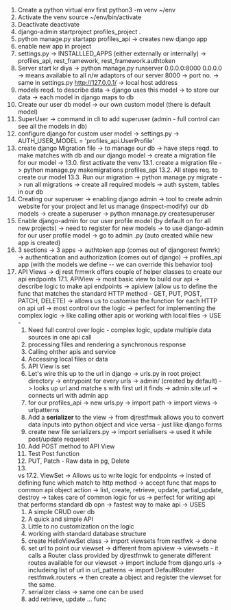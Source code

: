 1. Create a python virtual env first
python3 -m venv ~/env
2. Activate the venv
source ~/env/bin/activate
3. Deactivate
deactivate
4. django-admin startproject profiles_project . 
5. python manage.py startapp profiles_api -> creates new django app 
6. enable new app in project
7. settings.py -> INSTALLLED_APPS (either externally or internally) -> profiles_api, rest_framework, rest_framework.authtoken
8. Server start kr diya -> python manage.py runserver 0.0.0.0:8000
0.0.0.0 -> means available to all n/w adaptors of our server
8000 -> port no. -> same in settings.py
http://127.0.0.1/ -> local host address
9. models reqd. to describe data -> django uses this model -> to store our data -> each model in django maps to db
10. Create our user db model -> our own custom model (there is default model)
11. SuperUser -> command in cli to add superuser (admin - full control can see all the models in db)
12. configure django for custom user model -> settings.py -> AUTH_USER_MODEL = 'profiles_api.UserProfile'
13. create django Migration file -> to manage our db -> have steps reqd. to make matches with db and our django model -> create a migration file for our model ->
    13.0. first activate the venv
    13.1. create a migration file -> python manage.py makemigrations profiles_api
    13.2. All steps req. to create our model
    13.3. Run our migration -> python manage.py migrate -> run all migrations -> create
    all required models -> auth system, tables in our db
14. Creating our superuser -> enabling django admin -> tool to create admin website for your project and let us manage (inspect-modify) our db models -> create a superuser -> python mnanage.py createsuperuser
15. Enable django-admin for our user profile model (by default on for all new projects) -> need to register for new models -> to use django-admin for our user profile model -> go to admin .py (auto created while new app is created)
16. 3 sections -> 3 apps -> authtoken app (comes out of djangorest fwmrk) -> authentication and authorization (comes out of django) -> profiles_api app (with the models we define -- we can override this behavior too) 
17. API Views -> dj rest frmwrk offers couple of helper classes to create our api endpoints
    17.1. APIView -> most basic view to build our api -> describe logic to make api endpoints -> apiview (allow us to define the func that matches the standard HTTP method - GET, PUT, POST, PATCH, DELETE) -> allows us to customise the function for each HTTP on api url -> most control ovr the logic -> perfect for implementing the complex logic -> like calling other apis or working with local files -> USE - 
    1. Need full control over logic - complex logic, update multiple data sources in one api call
    2. processing files and rendering a synchronous response
    3. Calling ohther apis and service
    4. Accessing local files or data 
    5. API View is set
    6. Let's wire this up to the url in django -> urls.py in root project directory -> entrypoint for every urls -> admin/ (created by default) -> looks up url and matche s with first url it finds -> admin.site.url -> connects url with admin app 
    7. for our profiles_api -> new urls.py -> import path -> import views -> urlpatterns
    8. Add a **serializer** to the view -> from djrestfmwk allows you to convert data inputs into python object and vice versa - just like django forms 
    9. create new file serializers.py -> import serialisers -> used it while post/update requeest
    10. Add POST method to API View
    11. Test Post function 
    12. PUT, Patch - Raw data in pg, Delete
    13. 
    vs 
    17.2. ViewSet -> Allows us to write logic for endpoints -> insted of defining func which match to http method -> accept func that maps to common api object action -> list, create, retrieve, update, partial_update, destroy -> takes care of common logic for us -> perfect for writing api that performs standard db opn -> fastest way to make api -> USES
    1. A simple CRUD over db
    2. A quick and simple API
    3. Little to no customization on the logic
    4. working with standard database structure
    5. create HelloViewSet class -> import viewsets from restfwk -> done
    6. set url to point our viewset -> different from apiview -> viewsets - it calls a Router class provided by djrestfmwk to generate different routes available for our viewset -> import include from django.urls -> includeing list of url in url_patterns -> import DefaultRouter restfmwk.routers -> then create a object and register the viewset for the same.
    7. serializer class -> same one can be used 
    8. add retrieve, update ... func